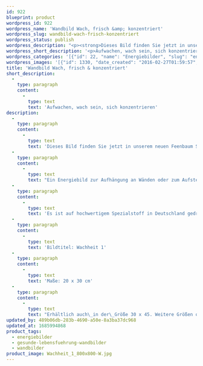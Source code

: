 ```yaml
---
id: 922
blueprint: product
wordpress_id: 922
wordpress_name: 'Wandbild Wach, frisch &amp; konzentriert'
wordpress_slug: wandbild-wach-frisch-konzentriert
wordpress_status: publish
wordpress_description: "<p><strong>Dieses Bild finden Sie jetzt in unserem neuen <a href=\"https://www.feenbaum.de/detail/index/sArticle/88/sCategory/14\">Feenbaum Shop online</a>.</strong></p><p>Ein Energiebild zur Aufhängung an Wänden oder zum Aufstellen im Raum mit\_einem aktivierbaren Informationsfeld zu: Frische - Munterkeit - Aufwachen - Konzentration. Enzian: wach sein, sich frisch und munter fühlen. Konzentration steigern und aufnahmefähig sein.</p><p>Es ist auf hochwertigem Spezialstoff in Deutschland gedruckt und sorgfältig in Handarbeit auf Holzkeilrahmen aufgezogen. Laut Herstellerangaben ist der farbintensive Druck 70 Jahre lichtecht, waschbar und in einem umweltorientierten Verfahren hergestellt. Der Oberstoff ist mit einer Spezialbeschichtung unterfüttert, so dass, bei Aufhängung an der Wand, der rückseitige Holzrahmen auch bei hellen Farben unsichtbar ist.</p><p>Bildtitel: Wachheit 1</p><p>Maße: 20 x 30 cm</p><p>Erhältlich auch\_in der\_Größe 30 x 45. Weitere Größen oder andere Seitenverhältnisse, sind bis 200 cm individuell für Sie innerhalb weniger Tage herstellbar. Bitte kontaktieren Sie uns hierfür unter <a href=\"mailto:info@elvedenverlag.de\">info@elvedenverlag.de</a>.</p><p><a href=\"https://my.feenbaum.de/anwendung-energie-wandbilder/\">Anwendungshinweise</a>\_ \_ \_\_<a href=\"https://my.feenbaum.de/produktinformation-wandbilder/\">Produktinformationen</a></p>"
wordpress_short_description: '<p>Aufwachen, wach sein, sich konzentrieren</p>'
wordpress_categories: '[{"id": 22, "name": "Energiebilder", "slug": "energiebilder"}, {"id": 41, "name": "Gesunde Lebensf\u00fchrung", "slug": "gesunde-lebensfuehrung-wandbilder"}, {"id": 24, "name": "Wandbilder", "slug": "wandbilder"}]'
wordpress_images: '[{"id": 1330, "date_created": "2016-02-27T01:59:57", "date_created_gmt": "2016-02-26T23:59:57", "date_modified": "2016-02-27T01:59:57", "date_modified_gmt": "2016-02-26T23:59:57", "src": "https://my.feenbaum.de/wp-content/uploads/2016/02/Wachheit_1_800x800-W.jpg", "name": "Wachheit_1_800x800-W", "alt": ""}]'
title: 'Wandbild Wach, frisch & konzentriert'
short_description:
  -
    type: paragraph
    content:
      -
        type: text
        text: 'Aufwachen, wach sein, sich konzentrieren'
description:
  -
    type: paragraph
    content:
      -
        type: text
        text: 'Dieses Bild finden Sie jetzt in unserem neuen Feenbaum Shop online.'
  -
    type: paragraph
    content:
      -
        type: text
        text: "Ein Energiebild zur Aufhängung an Wänden oder zum Aufstellen im Raum mit\_einem aktivierbaren Informationsfeld zu: Frische - Munterkeit - Aufwachen - Konzentration. Enzian: wach sein, sich frisch und munter fühlen. Konzentration steigern und aufnahmefähig sein."
  -
    type: paragraph
    content:
      -
        type: text
        text: 'Es ist auf hochwertigem Spezialstoff in Deutschland gedruckt und sorgfältig in Handarbeit auf Holzkeilrahmen aufgezogen. Laut Herstellerangaben ist der farbintensive Druck 70 Jahre lichtecht, waschbar und in einem umweltorientierten Verfahren hergestellt. Der Oberstoff ist mit einer Spezialbeschichtung unterfüttert, so dass, bei Aufhängung an der Wand, der rückseitige Holzrahmen auch bei hellen Farben unsichtbar ist.'
  -
    type: paragraph
    content:
      -
        type: text
        text: 'Bildtitel: Wachheit 1'
  -
    type: paragraph
    content:
      -
        type: text
        text: 'Maße: 20 x 30 cm'
  -
    type: paragraph
    content:
      -
        type: text
        text: "Erhältlich auch\_in der\_Größe 30 x 45. Weitere Größen oder andere Seitenverhältnisse, sind bis 200 cm individuell für Sie innerhalb weniger Tage herstellbar. Bitte kontaktieren Sie uns hierfür unter info@elvedenverlag.de."
updated_by: 489b06db-283b-4690-a50e-8a3ba37dc968
updated_at: 1685994868
product_tags:
  - energiebilder
  - gesunde-lebensfuehrung-wandbilder
  - wandbilder
product_image: Wachheit_1_800x800-W.jpg
---
```

